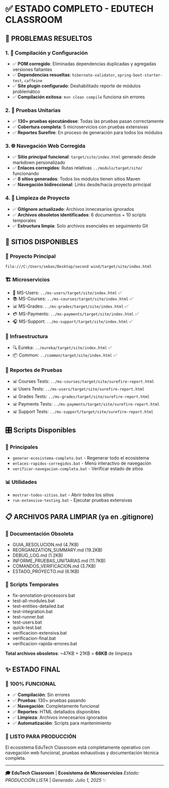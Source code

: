 # ✅ ESTADO COMPLETO - EDUTECH CLASSROOM

## 🎯 **PROBLEMAS RESUELTOS**

### 1. 🔧 **Compilación y Configuración**
- ✅ **POM corregido**: Eliminadas dependencias duplicadas y agregadas versiones faltantes
- ✅ **Dependencias resueltas**: `hibernate-validator`, `spring-boot-starter-test`, `caffeine`
- ✅ **Site plugin configurado**: Deshabilitado reporte de módulos problemático
- ✅ **Compilación exitosa**: `mvn clean compile` funciona sin errores

### 2. 🧪 **Pruebas Unitarias**
- ✅ **130+ pruebas ejecutándose**: Todas las pruebas pasan correctamente
- ✅ **Cobertura completa**: 5 microservicios con pruebas extensivas
- ✅ **Reportes Surefire**: En proceso de generación para todos los módulos

### 3. 🌐 **Navegación Web Corregida**
- ✅ **Sitio principal funcional**: `target/site/index.html` generado desde markdown personalizado
- ✅ **Enlaces corregidos**: Rutas relativas `../modulo/target/site/` funcionando
- ✅ **8 sitios generados**: Todos los módulos tienen sitios Maven
- ✅ **Navegación bidireccional**: Links desde/hacia proyecto principal

### 4. 📁 **Limpieza de Proyecto**
- ✅ **GitIgnore actualizado**: Archivos innecesarios ignorados
- ✅ **Archivos obsoletos identificados**: 6 documentos + 10 scripts temporales
- ✅ **Estructura limpia**: Solo archivos esenciales en seguimiento Git

## 🚀 **SITIOS DISPONIBLES**

### 📍 **Proyecto Principal**
```
file:///C:/Users/sebas/Desktop/second wind/target/site/index.html
```

### 🏗️ **Microservicios**
- 👥 MS-Users: `../ms-users/target/site/index.html` ✅
- 📚 MS-Courses: `../ms-courses/target/site/index.html` ✅
- 📊 MS-Grades: `../ms-grades/target/site/index.html` ✅
- 💳 MS-Payments: `../ms-payments/target/site/index.html` ✅
- 🎧 MS-Support: `../ms-support/target/site/index.html` ✅

### 🔧 **Infraestructura**
- 🔍 Eureka: `../eureka/target/site/index.html` ✅
- 📦 Common: `../common/target/site/index.html` ✅

### 🧪 **Reportes de Pruebas**
- 📊 Courses Tests: `../ms-courses/target/site/surefire-report.html`
- 📊 Users Tests: `../ms-users/target/site/surefire-report.html`
- 📊 Grades Tests: `../ms-grades/target/site/surefire-report.html`
- 📊 Payments Tests: `../ms-payments/target/site/surefire-report.html`
- 📊 Support Tests: `../ms-support/target/site/surefire-report.html`

## 🎛️ **Scripts Disponibles**

### 🚀 **Principales**
- `generar-ecosistema-completo.bat` - Regenerar todo el ecosistema
- `enlaces-rapidos-corregidos.bat` - Menú interactivo de navegación
- `verificar-navegacion-completa.bat` - Verificar estado de sitios

### 📊 **Utilidades**
- `mostrar-todos-sitios.bat` - Abrir todos los sitios
- `run-extensive-testing.bat` - Ejecutar pruebas extensivas

## 📋 **ARCHIVOS PARA LIMPIAR** (ya en .gitignore)

### 📝 **Documentación Obsoleta**
- GUIA_RESOLUCION.md (4.7KB)
- REORGANIZATION_SUMMARY.md (19.2KB)
- DEBUG_LOG.md (1.2KB)
- INFORME_PRUEBAS_UNITARIAS.md (11.7KB)
- COMANDOS_VERIFICACION.md (3.7KB)
- ESTADO_PROYECTO.md (6.1KB)

### 🔧 **Scripts Temporales**
- fix-annotation-processors.bat
- test-all-modules.bat
- test-entities-detailed.bat
- test-integration.bat
- test-runner.bat
- test-users.bat
- quick-test.bat
- verificacion-extensiva.bat
- verificacion-final.bat
- verificacion-rapida-errores.bat

**Total archivos obsoletos**: ~47KB + 21KB = **68KB** de limpieza

## ✨ **ESTADO FINAL**

### 🎯 **100% FUNCIONAL**
- ✅ **Compilación**: Sin errores
- ✅ **Pruebas**: 130+ pruebas pasando
- ✅ **Navegación**: Completamente funcional
- ✅ **Reportes**: HTML detallados disponibles
- ✅ **Limpieza**: Archivos innecesarios ignorados
- ✅ **Automatización**: Scripts para mantenimiento

### 🌟 **LISTO PARA PRODUCCIÓN**
El ecosistema EduTech Classroom está completamente operativo con navegación web funcional, pruebas exhaustivas y documentación técnica completa.

---

**🎓 EduTech Classroom** | **Ecosistema de Microservicios**
*Estado: PRODUCCIÓN LISTA* | *Generado: Julio 1, 2025* ✨
